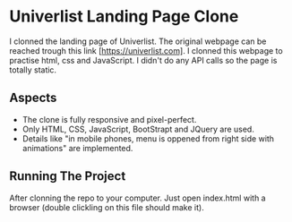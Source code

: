 # Univerlist Landing Page Clone

I clonned the landing page of Univerlist. The original webpage can be reached trough this link [https://univerlist.com]. 
I clonned this webpage to practise html, css and JavaScript. I didn't do any API calls so the page is totally static. 


## Aspects 

- The clone is fully responsive and pixel-perfect.
- Only HTML, CSS, JavaScript, BootStrapt and JQuery are used.
- Details like "in mobile phones, menu is oppened from right side with animations" are implemented.


## Running The Project

After clonning the repo to your computer. Just open index.html with a browser (double clickling on this file should make it).
